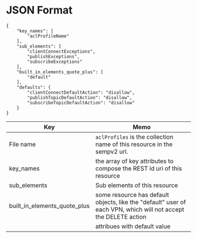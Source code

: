 # JSON Format


```json: aclProfiles.json
{
    "key_names": [
        "aclProfileName"
    ],
    "sub_elements": [
        "clientConnectExceptions",
        "publishExceptions",
        "subscribeExceptions"
    ],
    "built_in_elements_quote_plus": [
        "default"
    ],
    "defaults": {
        "clientConnectDefaultAction": "disallow",
        "publishTopicDefaultAction": "disallow",
        "subscribeTopicDefaultAction": "disallow"
    }
}
```



| Key                          | Memo                                                         |
| ---------------------------- | ------------------------------------------------------------ |
| File name                    | `aclProfiles` is the collection name of this resource in the sempv2 url. |
| key_names                    | the array of key attributes to compose the REST id uri of this resource |
| sub_elements                 | Sub elements of this resource                                |
| built_in_elements_quote_plus | some resource has default objects, like the "default" user of each VPN, which will not accept the DELETE action |
|                              | attribues with default value                                 |